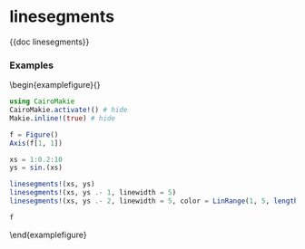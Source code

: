 # linesegments

{{doc linesegments}}

### Examples

\begin{examplefigure}{}
```julia
using CairoMakie
CairoMakie.activate!() # hide
Makie.inline!(true) # hide

f = Figure()
Axis(f[1, 1])

xs = 1:0.2:10
ys = sin.(xs)

linesegments!(xs, ys)
linesegments!(xs, ys .- 1, linewidth = 5)
linesegments!(xs, ys .- 2, linewidth = 5, color = LinRange(1, 5, length(xs)))

f
```
\end{examplefigure}
